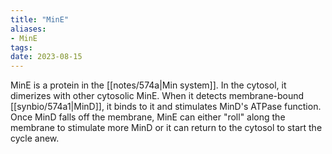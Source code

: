 ```yaml
---
title: "MinE"
aliases:
- MinE
tags:
date: 2023-08-15
---
```

MinE is a protein in the [[notes/574a|Min system]]. In the cytosol, it dimerizes with other cytosolic MinE. When it detects membrane-bound [[synbio/574a1|MinD]], it binds to it and stimulates MinD's ATPase function. Once MinD falls off the membrane, MinE can either "roll" along the membrane to stimulate more MinD or it can return to the cytosol to start the cycle anew.